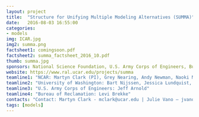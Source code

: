```yaml
---
layout: project
title:  "Structure for Unifying Multiple Modeling Alternatives (SUMMA)"
date:   2016-08-03 16:55:00
categories:
- models
img: ICAR.jpg
img2: summa.png
factsheet1: comingsoon.pdf
factsheet2: summa_factsheet_2016_10.pdf
thumb: summa.jpg
sponsors: National Science Foundation, U.S. Army Corps of Engineers, Bureau of Reclamation, NOAA, NASA (check)
website: https://www.ral.ucar.edu/projects/summa
teamline1: "NCAR: Martyn Clark (PI), Grey Nearing, Andy Newman, Naoki Mizukami, Nans Addor, Andy Wood, Ethan Gutmann"
teamline2: "University of Washington: Bart Nijssen, Jessica Lundquist, Michael Ou"
teamline3: "U.S. Army Corps of Engineers: Jeff Arnold"
teamline4: "Bureau of Reclamation: Levi Brekke"
contacts: "Contact: Martyn Clark - mclark@ucar.edu | Julie Vano – jvano@ucar.edu"
tags: [models]
---
```

